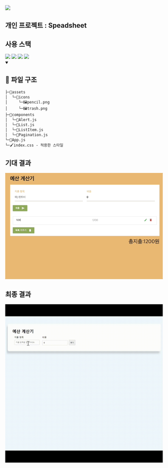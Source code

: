 <img src="https://capsule-render.vercel.app/api?type=waving&color=auto&height=200&section=header&text=childevnote&fontSize=90" />
<h2>개인 프로젝트 : Speadsheet</h2>
<summary><h2>사용 스택</h2></summary> 
<div>
  <img src="https://img.shields.io/badge/React-61DAFB?style=flat&logo=React&logoColor=white" />
  <img src="https://img.shields.io/badge/JavaScript-F7DF1E?style=flat&logo=JavaScript&logoColor=white" />
  <img src="https://img.shields.io/badge/HTML5-E34F26?style=flat&logo=HTML5&logoColor=white" />
	<img src="https://img.shields.io/badge/CSS3-1572B6?style=flat&logo=CSS3&logoColor=white" />
</div>

<details open>
<summary><h2>📂 파일 구조</h2></summary>
<div markdown="1">

```
├─📂assets
│  └─📂icons
│     └─🖼️pencil.png
│     └─🖼️trash.png
├─📂components
│  └─🚀Alert.js
│  └─🚀List.js
│  └─🚀ListItem.js
│  └─🚀Pagination.js
└─🚀App.js
└─🖌️index.css - 적용한 스타일
```

</div>
</details>

<summary><h2>기대 결과</h2></summary>
<img src="src\assets\images\1.gif">

<summary><h2>최종 결과</h2></summary>
<img src="src\assets\images\3.gif">
